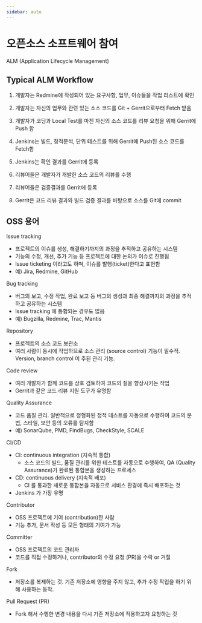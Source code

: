 ```yaml
---
sidebar: auto
---
```


# 오픈소스 소프트웨어 참여

ALM (Application Lifecycle Management)

## Typical ALM Workflow

1. 개발자는 Redmine에 작성되어 있는 요구사항, 업무, 이슈들을 작업 리스트에 확인

2. 개발자는 자신의 업무와 관련 있는 소스 코드를 Git + Gerrit으로부터 Fetch 받음

3. 개발자가 코딩과 Local Test를 마친 자신의 소스 코드를 리뷰 요청을 위해 Gerrit에 Push 함

4. Jenkins는 빌드, 정적분석, 단위 테스트를 위해 Gerrit에 Push된 소스 코드를 Fetch함

5. Jenkins는 확인 결과를 Gerrit에 등록

6. 리뷰어들은 개발자가 개발한 소스 코드의 리뷰를 수행

7. 리뷰어들은 검증결과를 Gerrit에 등록

8. Gerrit은 코드 리뷰 결과와 빌드 검증 결과를 바탕으로 소스를 Git에 commit

## OSS 용어

Issue tracking
- 프로젝트의 이슈를 생성, 해결하기까지의 과정을 추적하고 공유하는 시스템
- 기능의 수정, 개선, 추가 기능 등 프로젝트에 대한 논의가 이슈로 진행됨
- Issue ticketing 이라고도 하며, 이슈를 발행(ticket)한다고 표현함
- 예) Jira, Redmine, GitHub 

Bug tracking
- 버그의 보고, 수정 작업, 완료 보고 등 버그의 생성과 최종 해결까지의 과정을 추적하고 공유하는 시스템
- Issue tracking 에 통합되는 경우도 많음
- 예) Bugzilla, Redmine, Trac, Mantis

Repository
- 프로젝트의 소스 코드 보관소
- 여러 사람이 동시에 작업하므로 소스 관리 (source control) 기능이 필수적. Version, branch control 이 주된 관리 기능.

Code review
- 여러 개발자가 함께 코드를 상호 검토하여 코드의 질을 향상시키는 작업
- Gerrit과 같은 코드 리뷰 지원 도구가 유명함

Quality Assurance
- 코드 품질 관리. 일반적으로 정형화된 정적 테스트를 자동으로 수행하여 코드의 문법, 스타일, 보안 등의 오류를 탐지함
- 예) SonarQube, PMD, FindBugs, CheckStyle, SCALE

CI/CD
- CI: continuous integration (지속적 통합)
	- 소스 코드의 빌드, 품질 관리를 위한 테스트를 자동으로 수행하여, QA (Quality Assurance)가 완료된 통합본을 생성하는 프로세스
- CD: continuous delivery (지속적 배포)
	- CI 를 통과한 새로운 통합본을 자동으로 서비스 환경에 즉시 배포하는 것
- Jenkins 가 가장 유명

Contributor
- OSS 프로젝트에 기여 (contribution)한 사람
- 기능 추가, 문서 작성 등 모든 형태의 기여가 가능

Committer
- OSS 프로젝트의 코드 관리자
- 코드를 직접 수정하거나, contributor의 수정 요청 (PR)을 수락 or 거절

Fork
- 저장소를 복제하는 것. 기존 저장소에 영향을 주지 않고, 추가 수정 작업을
하기 위해 사용하는 동작.

Pull Request (PR)
- Fork 해서 수행한 변경 내용을 다시 기존 저장소에 적용하고자 요청하는 것